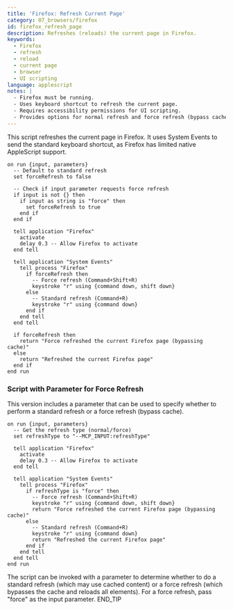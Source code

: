 ```yaml
---
title: 'Firefox: Refresh Current Page'
category: 07_browsers/firefox
id: firefox_refresh_page
description: Refreshes (reloads) the current page in Firefox.
keywords:
  - Firefox
  - refresh
  - reload
  - current page
  - browser
  - UI scripting
language: applescript
notes: |
  - Firefox must be running.
  - Uses keyboard shortcut to refresh the current page.
  - Requires accessibility permissions for UI scripting.
  - Provides options for normal refresh and force refresh (bypass cache).
---
```


This script refreshes the current page in Firefox. It uses System Events to send the standard keyboard shortcut, as Firefox has limited native AppleScript support.

```applescript
on run {input, parameters}
  -- Default to standard refresh
  set forceRefresh to false
  
  -- Check if input parameter requests force refresh
  if input is not {} then
    if input as string is "force" then
      set forceRefresh to true
    end if
  end if
  
  tell application "Firefox"
    activate
    delay 0.3 -- Allow Firefox to activate
  end tell
  
  tell application "System Events"
    tell process "Firefox"
      if forceRefresh then
        -- Force refresh (Command+Shift+R)
        keystroke "r" using {command down, shift down}
      else
        -- Standard refresh (Command+R)
        keystroke "r" using {command down}
      end if
    end tell
  end tell
  
  if forceRefresh then
    return "Force refreshed the current Firefox page (bypassing cache)"
  else
    return "Refreshed the current Firefox page"
  end if
end run
```

### Script with Parameter for Force Refresh

This version includes a parameter that can be used to specify whether to perform a standard refresh or a force refresh (bypass cache).

```applescript
on run {input, parameters}
  -- Get the refresh type (normal/force)
  set refreshType to "--MCP_INPUT:refreshType"
  
  tell application "Firefox"
    activate
    delay 0.3 -- Allow Firefox to activate
  end tell
  
  tell application "System Events"
    tell process "Firefox"
      if refreshType is "force" then
        -- Force refresh (Command+Shift+R)
        keystroke "r" using {command down, shift down}
        return "Force refreshed the current Firefox page (bypassing cache)"
      else
        -- Standard refresh (Command+R)
        keystroke "r" using {command down}
        return "Refreshed the current Firefox page"
      end if
    end tell
  end tell
end run
```

The script can be invoked with a parameter to determine whether to do a standard refresh (which may use cached content) or a force refresh (which bypasses the cache and reloads all elements). For a force refresh, pass "force" as the input parameter.
END_TIP
